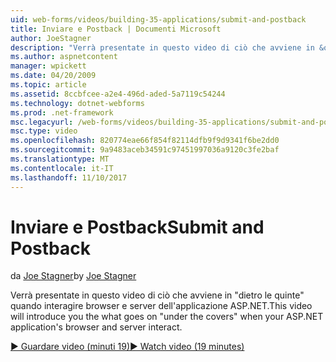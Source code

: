 ```yaml
---
uid: web-forms/videos/building-35-applications/submit-and-postback
title: Inviare e Postback | Documenti Microsoft
author: JoeStagner
description: "Verrà presentate in questo video di ciò che avviene in &quot;dietro le quinte&quot; quando interagire browser e server dell'applicazione ASP.NET."
ms.author: aspnetcontent
manager: wpickett
ms.date: 04/20/2009
ms.topic: article
ms.assetid: 8ccbfcee-a2e4-496d-aded-5a7119c54244
ms.technology: dotnet-webforms
ms.prod: .net-framework
msc.legacyurl: /web-forms/videos/building-35-applications/submit-and-postback
msc.type: video
ms.openlocfilehash: 820774eae66f854f82114dfb9f9d9341f6be2dd0
ms.sourcegitcommit: 9a9483aceb34591c97451997036a9120c3fe2baf
ms.translationtype: MT
ms.contentlocale: it-IT
ms.lasthandoff: 11/10/2017
---
```

<a name="submit-and-postback"></a><span data-ttu-id="f31b2-103">Inviare e Postback</span><span class="sxs-lookup"><span data-stu-id="f31b2-103">Submit and Postback</span></span>
====================
<span data-ttu-id="f31b2-104">da [Joe Stagner](https://github.com/JoeStagner)</span><span class="sxs-lookup"><span data-stu-id="f31b2-104">by [Joe Stagner](https://github.com/JoeStagner)</span></span>

<span data-ttu-id="f31b2-105">Verrà presentate in questo video di ciò che avviene in &quot;dietro le quinte&quot; quando interagire browser e server dell'applicazione ASP.NET.</span><span class="sxs-lookup"><span data-stu-id="f31b2-105">This video will introduce you the what goes on &quot;under the covers&quot; when your ASP.NET application's browser and server interact.</span></span>

[<span data-ttu-id="f31b2-106">&#9654; Guardare video (minuti 19)</span><span class="sxs-lookup"><span data-stu-id="f31b2-106">&#9654; Watch video (19 minutes)</span></span>](https://channel9.msdn.com/Blogs/ASP-NET-Site-Videos/submit-and-postback)
